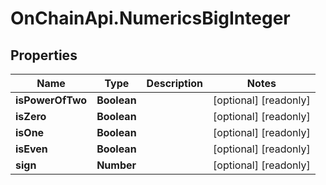 # OnChainApi.NumericsBigInteger

## Properties

Name | Type | Description | Notes
------------ | ------------- | ------------- | -------------
**isPowerOfTwo** | **Boolean** |  | [optional] [readonly] 
**isZero** | **Boolean** |  | [optional] [readonly] 
**isOne** | **Boolean** |  | [optional] [readonly] 
**isEven** | **Boolean** |  | [optional] [readonly] 
**sign** | **Number** |  | [optional] [readonly] 


